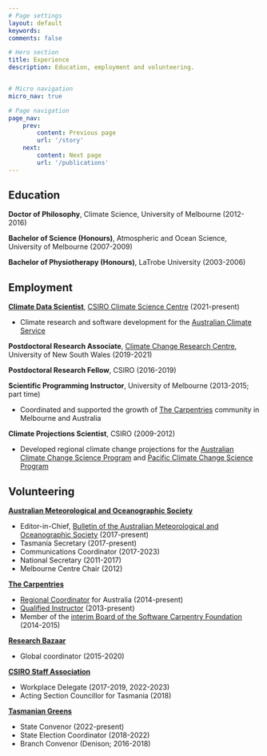 ```yaml
---
# Page settings
layout: default
keywords:
comments: false

# Hero section
title: Experience
description: Education, employment and volunteering.


# Micro navigation
micro_nav: true

# Page navigation
page_nav:
    prev:
        content: Previous page
        url: '/story'
    next:
        content: Next page
        url: '/publications'
---
```


## Education

**Doctor of Philosophy**,
Climate Science, University of Melbourne (2012-2016)  
  
**Bachelor of Science (Honours)**,
Atmospheric and Ocean Science, University of Melbourne (2007-2009)  
  
**Bachelor of Physiotherapy (Honours)**,
LaTrobe University (2003-2006)  


## Employment

**[Climate Data Scientist](https://people.csiro.au/i/d/damien-irving)**,
[CSIRO Climate Science Centre](https://www.csiro.au/en/research/environmental-impacts/climate-change/climate-science-centre) (2021-present)
* Climate research and software development for the [Australian Climate Service](https://www.acs.gov.au/)

**Postdoctoral Research Associate**,
[Climate Change Research Centre](http://www.ccrc.unsw.edu.au/),
University of New South Wales (2019-2021)

**Postdoctoral Research Fellow**,
CSIRO (2016-2019)

**Scientific Programming Instructor**,
University of Melbourne (2013-2015; part time)
* Coordinated and supported the growth of [The Carpentries](https://carpentries.org/) community in Melbourne and Australia

**Climate Projections Scientist**,
CSIRO (2009-2012)
* Developed regional climate change projections for the [Australian Climate Change Science Program](http://www.cawcr.gov.au/projects/climatechange/) and [Pacific Climate Change Science Program](http://www.pacificclimatechangescience.org/)

## Volunteering

**[Australian Meteorological and Oceanographic Society](http://www.amos.org.au/)**
* Editor-in-Chief, [Bulletin of the Australian Meteorological and Oceanographic Society](https://www.amos.org.au/activities/publications/bamos/) (2017-present)
* Tasmania Secretary (2017-present)
* Communications Coordinator (2017-2023)
* National Secretary (2011-2017)
* Melbourne Centre Chair (2012)

**[The Carpentries](https://carpentries.org/)**
* [Regional Coordinator](https://carpentries.org/community/get-connected/#subcommunities) for Australia (2014-present)
* [Qualified Instructor](https://carpentries.org/instructors/) (2013-present)
* Member of the [interim Board of the Software Carpentry Foundation](https://carpentries.org/blog/2014/10/announcing-the-creation-of-the-software-carpentry-foundational/) (2014-2015)

**[Research Bazaar](https://resbazblog.wordpress.com/)**  
* Global coordinator (2015-2020) 

**[CSIRO Staff Association](https://cpsu-csiro.org.au/)**
* Workplace Delegate (2017-2019, 2022-2023)
* Acting Section Councillor for Tasmania (2018)

**[Tasmanian Greens](http://greens.org.au/tas)**
* State Convenor (2022-present)
* State Election Coordinator (2018-2022)
* Branch Convenor (Denison; 2016-2018)
